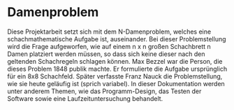 # Damenproblem

Diese Projektarbeit setzt sich mit dem N-Damenproblem, welches eine schachmathematische Aufgabe
ist, auseinander. Bei dieser Problemstellung wird die Frage aufgeworfen, wie auf einem n x n großen
Schachbrett n Damen platziert werden müssen, so dass sich keine dieser nach den geltenden
Schachregeln schlagen können.
Max Bezzel war die Person, die dieses Problem 1848 publik machte. Er formulierte die Aufgabe
ursprünglich für ein 8x8 Schachfeld. Später verfasste Franz Nauck die Problemstellung, wie sie heute
geläufig ist (sprich variabel).
In dieser Dokumentation werden unter anderem Themen, wie das Programm-Design, das Testen der
Software sowie eine Laufzeituntersuchung behandelt.